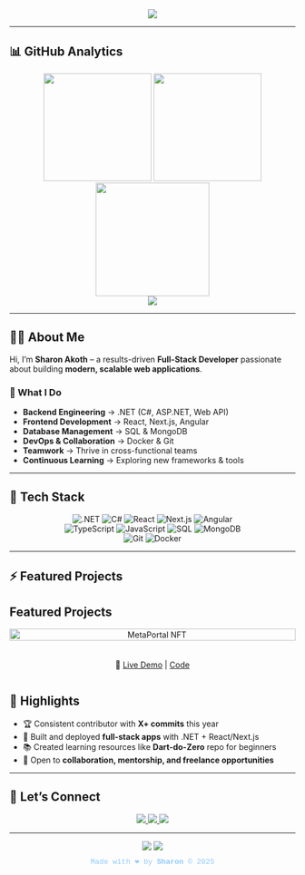 <div align="center">  
<img src="https://capsule-render.vercel.app/api?type=waving&color=gradient&customColorList=30,60,90&height=200&section=header&text=Sharon%20Akoth&fontSize=50&fontColor=ffffff&animation=twinkling&fontAlignY=35&desc=.NET%20•%20React%20•%20Next.js%20•%20Angular%20Developer&descSize=20&descAlignY=55&descColor=00d4ff" />


</div>

---


## 📊 GitHub Analytics  
<div align="center">
<img height="190" src="https://github-readme-stats.vercel.app/api?username=sharonoito&show_icons=true&theme=radical&include_all_commits=true&count_private=true&cache_seconds=30&bg_color=0d1117&border_color=00d4ff&title_color=00d4ff&text_color=ffffff&icon_color=ff6b6b&ring_color=00d4ff&fire_color=ff6b6b&currStreakNum=00d4ff&currStreakLabel=00d4ff&sideNums=00d4ff&sideLabels=ffffff&dates=8cc8ff&hide_border=false&border_radius=15" />
<img height="190" src="https://github-readme-stats.vercel.app/api/top-langs/?username=sharonoito&layout=compact&langs_count=12&theme=radical&cache_seconds=random&bg_color=0d1117&border_color=00d4ff&title_color=00d4ff&text_color=ffffff&hide_border=false&border_radius=15&card_width=320" />
</div>  

<div align="center">
<img height="200" src="https://github-readme-streak-stats.herokuapp.com?user=sharonoito&theme=radical&cache_seconds=random&background=0d1117&border=00d4ff&stroke=00d4ff&ring=ff6b6b&fire=ff6b6b&currStreakNum=00d4ff&sideNums=00d4ff&currStreakLabel=00d4ff&sideLabels=ffffff&dates=8cc8ff&excludeDaysLabel=666666" />
</div>

<div align="center">
<img src="https://github-profile-trophy.vercel.app/?username=sharonoito&theme=radical&margin-w=10&margin-h=10&no-frame=true&row=1" />
</div>

---

## 👩‍💻 About Me  
Hi, I’m **Sharon Akoth** – a results-driven **Full-Stack Developer** passionate about building **modern, scalable web applications**.  

### 🔹 What I Do
- **Backend Engineering** → .NET (C#, ASP.NET, Web API)  
- **Frontend Development** → React, Next.js, Angular  
- **Database Management** → SQL & MongoDB  
- **DevOps & Collaboration** → Docker & Git  
- **Teamwork** → Thrive in cross-functional teams  
- **Continuous Learning** → Exploring new frameworks & tools  

---

## 🚀 Tech Stack
<div align="center">

![.NET](https://img.shields.io/badge/-.NET-512BD4?style=for-the-badge&logo=dotnet&logoColor=white)
![C#](https://img.shields.io/badge/-C%23-239120?style=for-the-badge&logo=c-sharp&logoColor=white)
![React](https://img.shields.io/badge/-React-61DAFB?style=for-the-badge&logo=react&logoColor=black)
![Next.js](https://img.shields.io/badge/-Next.js-000000?style=for-the-badge&logo=nextdotjs&logoColor=white)
![Angular](https://img.shields.io/badge/-Angular-DD0031?style=for-the-badge&logo=angular&logoColor=white)  
![TypeScript](https://img.shields.io/badge/-TypeScript-3178C6?style=for-the-badge&logo=typescript&logoColor=white)
![JavaScript](https://img.shields.io/badge/-JavaScript-F7DF1E?style=for-the-badge&logo=javascript&logoColor=black)
![SQL](https://img.shields.io/badge/-SQL-336791?style=for-the-badge&logo=postgresql&logoColor=white)
![MongoDB](https://img.shields.io/badge/-MongoDB-47A248?style=for-the-badge&logo=mongodb&logoColor=white)  
![Git](https://img.shields.io/badge/-Git-F05032?style=for-the-badge&logo=git&logoColor=white)
![Docker](https://img.shields.io/badge/-Docker-2496ED?style=for-the-badge&logo=docker&logoColor=white)

</div>

---


## ⚡ Featured Projects  

##  Featured Projects

<div align="center" style="display: grid; grid-template-columns: repeat(auto-fit, minmax(350px, 1fr)); gap: 20px;">

<a href="https://metaportal-nft.netlify.app/" target="_blank">
  <img src="https://metaportal-nft.netlify.app/screenshot.png" width="100%" alt="MetaPortal NFT" />
</a>
<p>
  🔗 <a href="https://metaportal-nft.netlify.app/" target="_blank">Live Demo</a>  
  |  <a href="https://github.com/sharonoito/Flash-Prompt-Generator" target="_blank">Code</a>
</p>

</div>




## 🌟 Highlights  
- 🏆 Consistent contributor with **X+ commits** this year  
- 🚀 Built and deployed **full-stack apps** with .NET + React/Next.js  
- 📚 Created learning resources like **Dart-do-Zero** repo for beginners  
- 🤝 Open to **collaboration, mentorship, and freelance opportunities**  

---

## 🤝 Let’s Connect

<div align="center">
  <a href="https://www.linkedin.com/in/sharon-akoth-oito/" target="_blank">
    <img src="https://img.shields.io/badge/-LinkedIn-0A66C2?style=for-the-badge&logo=linkedin&logoColor=white" />
  </a>
  <a href="https://sharonportfolio.netlify.app/" target="_blank">
    <img src="https://img.shields.io/badge/-Portfolio-00d4ff?style=for-the-badge&logo=react&logoColor=white" />
  </a>
  <a href="mailto:oitosharonakoth@gmail.com">
    <img src="https://img.shields.io/badge/-Email-D14836?style=for-the-badge&logo=gmail&logoColor=white" />
  </a>
</div>

---

<div align="center">  
<img src="https://capsule-render.vercel.app/api?type=waving&color=gradient&customColorList=0,4,14,18,30&height=120&section=footer&animation=twinkling" />  
<img src="https://komarev.com/ghpvc/?username=sharonoito&style=for-the-badge&color=00d4ff" />  
<p style="color: #00d4ff; font-family: 'Courier New', monospace; margin-top: 10px; font-size: 14px;">
    
</p>
<p style="color: #8cc8ff; font-family: 'Courier New', monospace; font-size: 13px; margin-top: -5px;">
    Made with ❤️ by <strong>Sharon</strong> &copy; 2025
</p>
</div>
